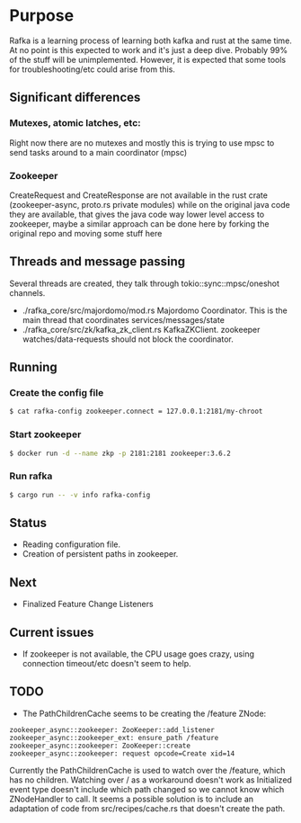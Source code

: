 # Purpose
Rafka is a learning process of learning both kafka and rust
at the same time. At no point is this expected to work and
it's just a deep dive.
Probably 99% of the stuff will be unimplemented.
However, it is expected that some tools for troubleshooting/etc
could arise from this.

## Significant differences

### Mutexes, atomic latches, etc:

Right now there are no mutexes and mostly this is trying to use mpsc to send
tasks around to a main coordinator (mpsc)

### Zookeeper
CreateRequest and CreateResponse are not available in the rust crate
(zookeeper-async, proto.rs private modules) while on the original java
code they are available, that gives the java code way lower level access
to zookeeper, maybe a similar approach can be done here by forking the
original repo and moving some stuff here

## Threads and message passing

Several threads are created, they talk through tokio::sync::mpsc/oneshot channels.
- ./rafka_core/src/majordomo/mod.rs Majordomo Coordinator. This is the main thread that coordinates services/messages/state
- ./rafka_core/src/zk/kafka_zk_client.rs KafkaZKClient. zookeeper watches/data-requests should not block the coordinator.

## Running

### Create the config file

```bash
$ cat rafka-config zookeeper.connect = 127.0.0.1:2181/my-chroot
```

### Start zookeeper

```bash
$ docker run -d --name zkp -p 2181:2181 zookeeper:3.6.2
```

### Run rafka

```bash
$ cargo run -- -v info rafka-config
```


## Status
- Reading configuration file.
- Creation of persistent paths in zookeeper.

## Next
- Finalized Feature Change Listeners

## Current issues
-  If zookeeper is not available, the CPU usage goes crazy, using connection timeout/etc doesn't seem to help.


## TODO

- The PathChildrenCache seems to be creating the /feature ZNode:
```
zookeeper_async::zookeeper: ZooKeeper::add_listener
zookeeper_async::zookeeper_ext: ensure_path /feature
zookeeper_async::zookeeper: ZooKeeper::create
zookeeper_async::zookeeper: request opcode=Create xid=14
```

Currently the PathChildrenCache is used to watch over the /feature, which has no children.
Watching over / as a workaround doesn't work as Initialized event type doesn't include which path changed so we cannot know which ZNodeHandler to call.
It seems a possible solution is to include an adaptation of code from src/recipes/cache.rs that doesn't create the path.
